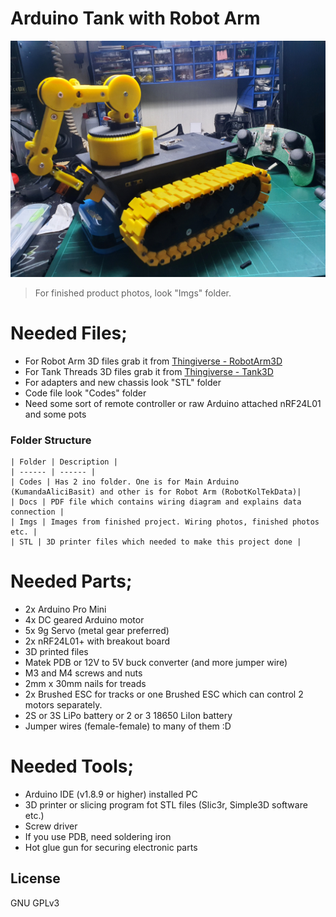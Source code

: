 # Arduino Tank with Robot Arm 

![ArduTankRobotArm](https://github.com/mraect/Arduino-Tank-with-Robot-Arm/blob/master/Imgs/20200828_175926.jpg?raw=true)

> For finished product photos, look "Imgs" folder.

# Needed Files;
  - For Robot Arm 3D files grab it from [Thingiverse - RobotArm3D][thingArm]
  - For Tank Threads 3D files grab it from [Thingiverse - Tank3D][thingTank]
  - For adapters and new chassis look "STL" folder
  - Code file look "Codes" folder
  - Need some sort of remote controller or raw Arduino attached nRF24L01 and some pots
  
  ### Folder Structure

	| Folder | Description |
	| ------ | ------ |
	| Codes | Has 2 ino folder. One is for Main Arduino (KumandaAliciBasit) and other is for Robot Arm (RobotKolTekData)|
	| Docs | PDF file which contains wiring diagram and explains data connection |
	| Imgs | Images from finished project. Wiring photos, finished photos etc. |
	| STL | 3D printer files which needed to make this project done |

  
# Needed Parts;
  - 2x Arduino Pro Mini
  - 4x DC geared Arduino motor
  - 5x 9g Servo (metal gear preferred)
  - 2x nRF24L01+ with breakout board
  - 3D printed files
  - Matek PDB or 12V to 5V buck converter (and more jumper wire)
  - M3 and M4 screws and nuts
  - 2mm x 30mm nails for treads
  - 2x Brushed ESC for tracks or one Brushed ESC which can control 2 motors separately.
  - 2S or 3S LiPo battery or 2 or 3 18650 LiIon battery
  - Jumper wires (female-female) to many of them :D

# Needed Tools;
  - Arduino IDE (v1.8.9 or higher) installed PC
  - 3D printer or slicing program fot STL files (Slic3r, Simple3D software etc.)
  - Screw driver
  - If you use PDB, need soldering iron
  - Hot glue gun for securing electronic parts
 
License
----

GNU GPLv3


[//]: # (These are reference links used in the body of this note and get stripped out when the markdown processor does its job. There is no need to format nicely because it shouldn't be seen. Thanks SO - http://stackoverflow.com/questions/4823468/store-comments-in-markdown-syntax)

   [thingTank]:<https://www.thingiverse.com/thing:3004073>
   [thingArm]:<https://www.thingiverse.com/thing:972768>
